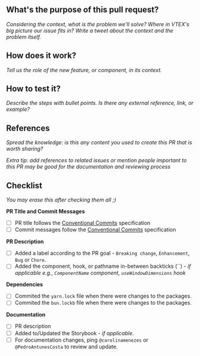 ## What's the purpose of this pull request?

<em>Considering the context, what is the problem we'll solve? Where in VTEX's big picture our issue fits in? Write a tweet about the context and the problem itself.</em>

## How does it work?

<em>Tell us the role of the new feature, or component, in its context.</em>

## How to test it?

<em>Describe the steps with bullet points. Is there any external reference, link, or example?</em>

## References

<em>Spread the knowledge: is this any content you used to create this PR that is worth sharing?</em>

<em>Extra tip: add references to related issues or mention people important to this PR may be good for the documentation and reviewing process</em>

## Checklist

<em>You may erase this after checking them all ;)</em>

**PR Title and Commit Messages**
- [ ] PR title follows the [Conventional Commits](https://www.conventionalcommits.org/en/v1.0.0/) specification
- [ ] Commit messages follow the [Conventional Commits](https://www.conventionalcommits.org/en/v1.0.0/) specification

**PR Description**
- [ ] Added a label according to the PR goal - `Breaking change`, `Enhancement`, `Bug` or `Chore`.
- [ ] Added the component, hook, or pathname in-between backticks (\`\`) - *if applicable e.g., `ComponentName` component, `useWindowDimensions` hook*

**Dependencies**
- [ ] Commited the `yarn.lock` file when there were changes to the packages.
- [ ] Commited the `bun.lockb` file when there were changes to the packages.

**Documentation**
- [ ] PR description
- [ ] Added to/Updated the Storybook - *if applicable*.
- [ ] For documentation changes, ping `@carolinamenezes` or `@PedroAntunesCosta` to review and update.
